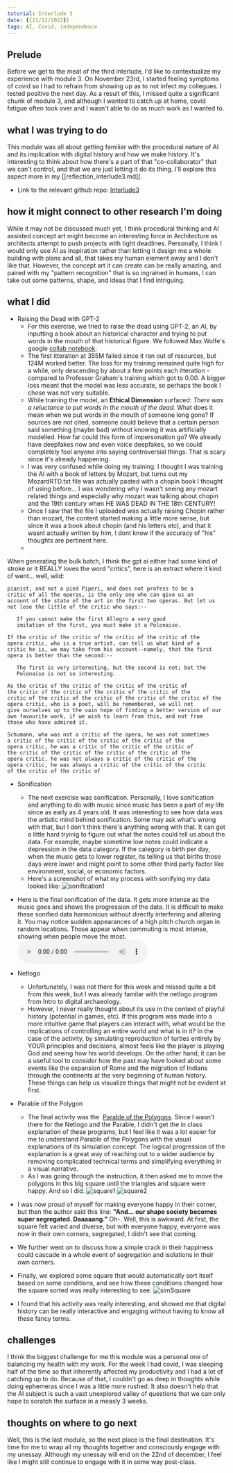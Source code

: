 ```yaml
---
tutorial: Interlude 3
date: {{11/12/2022}}
tags: AI, Covid, independence
---
```


## Prelude

Before we get to the meat of the third interlude, I'd like to contextualize my experience with module 3. On November 23rd, I started feeling symptoms of covid so I had to refrain from showing up as to not infect my collegues. I tested positive the next day. As a result of this, I missed quite a significant chunk of module 3, and although I wanted to catch up at home, covid fatigue often took over and I wasn't able to do as much work as I wanted to.

## what I was trying to do

This module was all about getting familiar with the procedural nature of AI and its implication with digital history and how we make history. It's interesting to think about how there's a part of that "co-collaborator" that we can't control, and that we are just letting it do its thing. I'll explore this aspect more in my [[reflection_interlude3.md]]. 

+ Link to the relevant github repo: [Interlude3](https://github.com/MaxTheBeast300/hist3812-materials/tree/main/Interlude3)

## how it might connect to other research I'm doing

While it may not be discussed much yet, I think procedural thinking and AI assisted concept art might become an interesting force in Architecture as architects attempt to push projects with tight deadlines. Personally, I think I would only use AI as inspiration rather than letting it design me a whole building with plans and all, that takes my human element away and I don't like that. However, the concept art it can create can be really amazing, and paired with my "pattern recognition" that is so ingrained in humans, I can take out some patterns, shape, and ideas that I find intriguing. 

## what I did

+ Raising the Dead with GPT-2  
	+ For this exercise, we tried to raise the dead using GPT-2, an AI, by inputting a book about an historical character and trying to put words in the mouth of that historical figure. We followed Max Wolfe's google [collab notebook](https://minimaxir.com/2019/09/howto-gpt2/).
	+ The first itteration at 355M failed since it ran out of resources, but 124M worked better. The loss for my training remained quite high for a while, only descending by about a few points each itteration - compared to Professor Graham's training which got to 0.00. A bigger loss meant that the model was less accurate, so perhaps the book I chose was not very suitable.
	+ While training the model, an **Ethical Dimension** surfaced: *There was a reluctance to put words in the mouth of the dead.* What does it mean when we put words in the mouth of someone long gone? If sources are not cited, someone could believe that a certain person said something (maybe bad) without knowing it was artificially modelled. How far could this form of impersonation go? We already have deepfakes now and even voice deepfakes, so we could completely fool anyone into saying controversial things. That is scary since it's already happening.
	+ I was very confused while doing my training. I thought I was training the AI with a book of letters by Mozart, but turns out my MozardRTD.txt file was actually pasted with a chopin book I thought of using before... I was wondering why I wasn't seeing any mozart related things and especially why mozart was talking about chopin and the 19th century when HE WAS DEAD IN THE 18th CENTURY!
	+ Once I saw that the file I uploaded was actually raising Chopin rather than mozart, the content started making a little more sense, but since it was a book about chopin (and his letters etc), and that it wasnt actually written by him, I dont know if the accuracy of "his" thoughts are pertinent here.
	+ 
When generating the bulk batch, I think the gpt ai either had some kind of stroke or it REALLY loves the word "critics", here is an extract where it kind of went... well, wild:

``` The critic of the opera critic, who, as I have already stated, is a
pianist, and not a pied Piperi, and does not profess to be a
critic of all the operas, is the only one who can give us an
account of the state of the art in the first two operas. But let us
not lose the little of the critic who says:--

   If you cannot make the first Allegro a very good
   imitation of the first, you must make it a Polonaise.

If the critic of the critic of the critic of the critic of the
opera critic, who is a true artist, can tell us what kind of a
critic he is, we may take from his account--namely, that the first
opera is better than the second:--

   The first is very interesting, but the second is not; but the
   Polonaise is not so interesting.

As the critic of the critic of the critic of the critic of
the critic of the critic of the critic of the critic of the
critic of the critic of the critic of the critic of the critic of the
opera critic, who is a poet, will be remembered, we will not
give ourselves up to the vain hope of finding a better version of our
own favourite work, if we wish to learn from this, and not from
those who have admired it.

Schumann, who was not a critic of the opera, he was not sometimes
a critic of the critic of the critic of the critic of the
opera critic, he was a critic of the critic of the critic of
the critic of the critic of the critic of the critic of the
opera critic, he was not always a critic of the critic of the
opera critic, he was always a critic of the critic of the critic
of the critic of the critic of
```

+ Sonification
	+ The next exercise was sonification. Personally, I love sonification and anything to do with music since music has been a part of my life since as early as 4 years old. It was interesting to see how data was the artistic mind behind sonification. Some may ask what's wrong with that, but I don't think there's anything wrong with that. It can get a little hard tryinig to figure out what the notes could tell us about the data. For example, maybe sometime low notes could indicate a depression in the data category. If the category is birth per day, when the music gets to lower register, its telling us that births those days were lower and might point to some other third party factor like environment, social, or economic factors.
	+ Here's a screenshot of what my process with sonifying my data looked like:
![sonification1](sonification1.jpg)

+ Here is the final sonification of the data. It gets more intense as the music goes and shows the progression of the data. It is difficult to make these sonified data harmonious without directly interfering and altering it. You may notice sudden appearances of a high pitch church organ in random locations. Those appear when commuting is most intense, showing when people move the most.
![music](sonification.mp3)


+ Netlogo
	+ Unfortunately, I was not there for this week and missed quite a bit from this week, but I was already familar with the netlogo program from Intro to digital archaeology. 
	+ However, I never really thought about its use in the context of playful history (potential in games, etc). If this program was made into a more intuitive game that players can interact with, what would be the implications of controlling an entire world and what is in it? In the case of the activity, by simulating reproduction of turtles entirely by YOUR principles and decisions, almost feels like the player is playing God and seeing how his world develops. On the other hand, it can be a useful tool to *consider* how the past may have looked about some events like the expansion of Rome and the migration of Indians through the continents at the very beginning of human history. These things can help us visualize things that might not be evident at first. 
+ Parable of the Polygon
	+ The final activity was the  [Parable of the Polygons](https://ncase.me/polygons/). Since I wasn't there for the Netlogo and the Parable, I didn't get the in class explanation of these programs, but I feel like it was a lot easier for me to understand Parable of the Polygons with the visual explanations of its simulation concept. The logical progression of the explanation is a great way of reaching out to a wider audience by removing complicated technical terms and simplifying everything in a visual narrative. 
	+ As I was going through the instruction, it then asked me to move the polygons in this big square until the triangles and square were happy. And so I did.
![square1](square1.jpg)
![square2](square2.jpg)
+ I was now proud of myself for making everyone happy in their corner, but then the author said this line: **"And... our shape society becomes super segregated. Daaaaang."** Oh-. Well, this is awkward. At first, the square felt varied and diverse, but with everyone happy, everyone was now in their own corners, segregated, I didn't see that coming. 
+ We further went on to discuss how a simple crack in their happiness could cascade in a whole event of segregation and isolations in their own corners. 
+ Finally, we explored some square that would automatically sort itself based on some conditions, and see how these conditions changed how the square sorted was really interesting to see. 
![simSquare](simSquare.jpg)
+ I found that his activity was really interesting, and showed me that digital history can be really interactive and engaging without having to know all these fancy terms. 

## challenges 

I think the biggest challenge for me this module was a personal one of balancing my health with my work. For the week I had covid, I was sleeping half of the time so that inherently affected my productivity and I had a lot of catching up to do. Because of that, I couldn't go as deep in thoughts while doing ephemeras since I was a little more rushed. It also doesn't help that the AI subject is such a vast unexplored valley of questions that we can only hope to scratch the surface in a measly 3 weeks. 

## thoughts on where to go next

Well, this is the last module, so the next place is the final destination. It's time for me to wrap all my thoughts together and consciously engage with my unessay. Although my unessay will end on the 22nd of december, I feel like I might still continue to engage with it in some way post-class. 